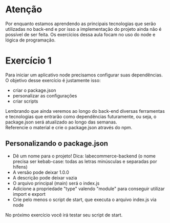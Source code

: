 # Atenção
Por enquanto estamos aprendendo as principais tecnologias que serão utilizadas no back-end e por isso a implementação do projeto ainda não é possível de ser feita. Os exercícios dessa aula focam no uso do node e lógica de programação.

# Exercício 1
Para iniciar um aplicativo node precisamos configurar suas dependências.<br>
O objetivo desse exercício é justamente isso:
- criar o package.json
- personalizar as configurações
- criar scripts

Lembrando que ainda veremos ao longo do back-end diversas ferramentas e tecnologias que entrarão como dependências futuramente, ou seja, o package.json será atualizado ao longo das semanas.
<br>
Referencie o material e crie o package.json através do npm.

## Personalizando o package.json
- Dê um nome para o projeto! Dica: labecommerce-backend (o nome precisa ser kebab-case: todas as letras minúsculas e separadas por hífens) 
- A versão pode deixar 1.0.0
- A descrição pode deixar vazia
- O arquivo principal (main) será o index.js
- Adicione a propriedade "type" valendo "module" para conseguir utilizar import e export
- Crie pelo menos o script de start, que executa o arquivo index.js via node

No próximo exercício você irá testar seu script de start.
